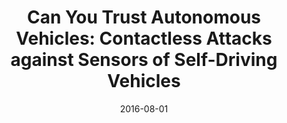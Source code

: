 ---
title: "Can You Trust Autonomous Vehicles: Contactless Attacks against Sensors of Self-Driving Vehicles"
collection: talks
type: "Talk"
permalink: /talks/2016-08-talk-defcon
venue: "DEF CON 24"
date: 2016-08-01
location: "Las Vegas, United States"
---
